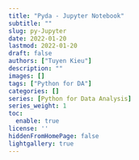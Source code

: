 ```yaml
---
title: "Pyda - Jupyter Notebook"
subtitle: ""
slug: py-Jupyter
date: 2022-01-20
lastmod: 2022-01-20
draft: false
authors: ["Tuyen Kieu"]
description: ""
images: []
tags: ["Python for DA"]
categories: []
series: [Python for Data Analysis]
series_weight: 1
toc:
  enable: true
license: ''  
hiddenFromHomePage: false
lightgallery: true
---
```


<!--more-->